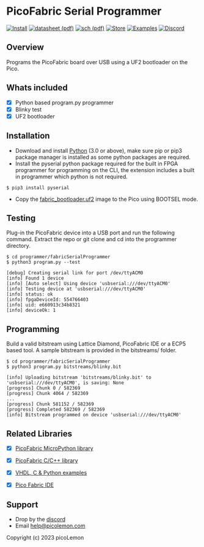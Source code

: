 # PicoFabric Serial Programmer # 
[![Install](https://img.shields.io/badge/VSCode-Extension-f3cd5a?longCache=true&style=flat-rounded)](https://github.com/picolemon/picofabric-ide)
[![datasheet (pdf)](https://img.shields.io/badge/Data%20Sheet-PDF-f3cd5a?longCache=true&style=flat-rounded)](https://github.com/picolemon/picofabric-hardware/doc/datasheet.pdf)
[![sch (pdf)](https://img.shields.io/badge/SCH-PDF-f3cd5a?longCache=true&style=flat-rounded)](https://github.com/picolemon/picofabric-hardware/doc/sch.pdf)
[![Store](https://img.shields.io/badge/Store-PicoLemon-f3cd5a?longCache=true&style=flat-rounded)](http://picolemon.com/board/PICOFABRIC)
[![Examples](https://img.shields.io/badge/Code-Examples-f3cd5a?longCache=true&style=flat-rounded)](https://github.com/picolemon/picofabric-examples)
[![Discord](https://img.shields.io/badge/@-Discord-f3cd5a?longCache=true&style=flat-rounded)](https://discord.gg/Be3yFCzyrp)

## Overview
Programs the PicoFabric board over USB using a UF2 bootloader on the Pico.


## Whats included
- [x] Python based program.py programmer 
- [x] Blinky test
- [x] UF2 bootloader

## Installation

- Download and install [Python](https://www.python.org/) (3.0 or above), make sure pip or pip3 package manager is installed as some python packages are required.
- Install the pyserial python package required for the built in FPGA programmer for programming on the CLI, the extension includes a built in programmer which python is not required.
```
$ pip3 install pyserial
```
- Copy the [fabric_bootloader.uf2](uf2/pico/) image to the Pico using BOOTSEL mode.


## Testing

Plug-in the PicoFabric device into a USB port and run the following command. Extract the repo or git clone and cd into the programmer directory.
```
$ cd programmer/fabricSerialProgrammer
$ python3 program.py --test

[debug] Creating serial link for port /dev/ttyACM0
[info] Found 1 device
[info] [Auto select] Using device 'usbserial:///dev/ttyACM0'
[info] Testing device at 'usbserial:///dev/ttyACM0'
[info] status: ok
[info] fpgaDeviceId: 554766403
[info] uid: e660913c34b8321
[info] deviceOk: 1
```

## Programming

Build a valid bitstream using Lattice Diamond, PicoFabric IDE or a ECP5 based tool. A sample bitstream is provided in the bitstreams/ folder.
```
$ cd programmer/fabricSerialProgrammer
$ python3 program.py bitstreams/blinky.bit

[info] Uploading bitstream 'bitstreams/blinky.bit' to 'usbserial:///dev/ttyACM0', is saving: None
[progress] Chunk 0 / 582369
[progress] Chunk 4064 / 582369
...
[progress] Chunk 581152 / 582369
[progress] Completed 582369 / 582369
[info] Bitstream programmed on device 'usbserial:///dev/ttyACM0'

```

## Related Libraries
- [x] [PicoFabric MicroPython library](https://github.com/picolemon/picofabric-micropython)
- [x] [PicoFabric C/C++ library](https://github.com/picolemon/picofabric-c)
- [x] [VHDL, C & Python examples](https://github.com/picolemon/picofabric-examples)
- [x] [Pico Fabric IDE](https://github.com/picolemon/picofabric-ide)


## Support
- Drop by the [discord](https://discord.gg/Be3yFCzyrp)
- Email help@picolemon.com

Copyright (c) 2023 picoLemon
